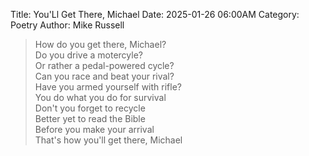 Title: You'Ll Get There, Michael
Date: 2025-01-26 06:00AM
Category: Poetry
Author: Mike Russell

> How do you get there, Michael?<br>
Do you drive a motercyle?<br>
Or rather a pedal-powered cycle?<br>
Can you race and beat your rival?<br>
Have you armed yourself with rifle?<br>
You do what you do for survival<br>
Don't you forget to recycle<br>
Better yet to read the Bible<br>
Before you make your arrival<br>
That's how you'll get there, Michael

